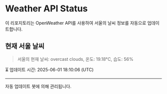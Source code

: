 
# Weather API Status

이 리포지토리는 OpenWeather API를 사용하여 서울의 날씨 정보를 자동으로 업데이트합니다.

## 현재 서울 날씨
> 서울의 현재 날씨: overcast clouds, 온도: 19.18°C, 습도: 56%

⏳ 업데이트 시간: 2025-06-01 18:10:06 (UTC)

---
자동 업데이트 봇에 의해 관리됩니다.
